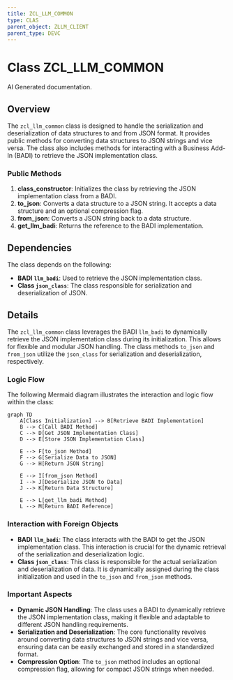 ```yaml
---
title: ZCL_LLM_COMMON
type: CLAS
parent_object: ZLLM_CLIENT
parent_type: DEVC
---
```


# Class ZCL_LLM_COMMON

AI Generated documentation.

## Overview

The `zcl_llm_common` class is designed to handle the serialization and deserialization of data structures to and from JSON format. It provides public methods for converting data structures to JSON strings and vice versa. The class also includes methods for interacting with a Business Add-In (BADI) to retrieve the JSON implementation class.

### Public Methods

1. **class_constructor**: Initializes the class by retrieving the JSON implementation class from a BADI.
2. **to_json**: Converts a data structure to a JSON string. It accepts a data structure and an optional compression flag.
3. **from_json**: Converts a JSON string back to a data structure.
4. **get_llm_badi**: Returns the reference to the BADI implementation.

## Dependencies

The class depends on the following:

- **BADI `llm_badi`**: Used to retrieve the JSON implementation class.
- **Class `json_class`**: The class responsible for serialization and deserialization of JSON.

## Details

The `zcl_llm_common` class leverages the BADI `llm_badi` to dynamically retrieve the JSON implementation class during its initialization. This allows for flexible and modular JSON handling. The class methods `to_json` and `from_json` utilize the `json_class` for serialization and deserialization, respectively.

### Logic Flow

The following Mermaid diagram illustrates the interaction and logic flow within the class:

```mermaid
graph TD
    A[Class Initialization] --> B[Retrieve BADI Implementation]
    B --> C[Call BADI Method]
    C --> D[Get JSON Implementation Class]
    D --> E[Store JSON Implementation Class]

    E --> F[to_json Method]
    F --> G[Serialize Data to JSON]
    G --> H[Return JSON String]

    E --> I[from_json Method]
    I --> J[Deserialize JSON to Data]
    J --> K[Return Data Structure]

    E --> L[get_llm_badi Method]
    L --> M[Return BADI Reference]
```

### Interaction with Foreign Objects

- **BADI `llm_badi`**: The class interacts with the BADI to get the JSON implementation class. This interaction is crucial for the dynamic retrieval of the serialization and deserialization logic.
- **Class `json_class`**: This class is responsible for the actual serialization and deserialization of data. It is dynamically assigned during the class initialization and used in the `to_json` and `from_json` methods.

### Important Aspects

- **Dynamic JSON Handling**: The class uses a BADI to dynamically retrieve the JSON implementation class, making it flexible and adaptable to different JSON handling requirements.
- **Serialization and Deserialization**: The core functionality revolves around converting data structures to JSON strings and vice versa, ensuring data can be easily exchanged and stored in a standardized format.
- **Compression Option**: The `to_json` method includes an optional compression flag, allowing for compact JSON strings when needed.
